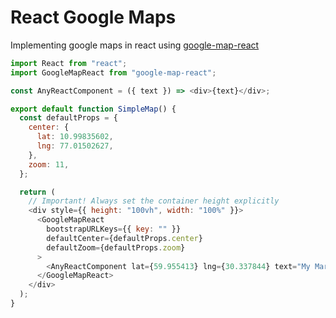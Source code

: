# React Google Maps

Implementing google maps in react using [google-map-react](https://www.npmjs.com/package/google-map-react)

```js
import React from "react";
import GoogleMapReact from "google-map-react";

const AnyReactComponent = ({ text }) => <div>{text}</div>;

export default function SimpleMap() {
  const defaultProps = {
    center: {
      lat: 10.99835602,
      lng: 77.01502627,
    },
    zoom: 11,
  };

  return (
    // Important! Always set the container height explicitly
    <div style={{ height: "100vh", width: "100%" }}>
      <GoogleMapReact
        bootstrapURLKeys={{ key: "" }}
        defaultCenter={defaultProps.center}
        defaultZoom={defaultProps.zoom}
      >
        <AnyReactComponent lat={59.955413} lng={30.337844} text="My Marker" />
      </GoogleMapReact>
    </div>
  );
}
```
